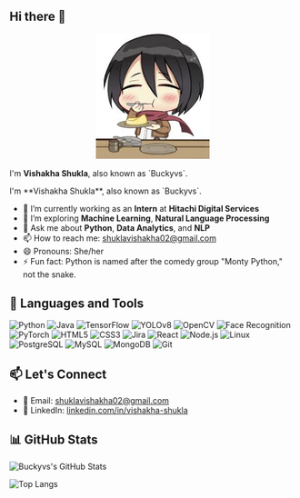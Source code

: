 ## Hi there 👋
<p align="center">
<img src="/mikasa.jpg" alt="Greeting image" width="200"/>
<p>I'm <b>Vishakha Shukla</b>, also known as `Buckyvs`.</p>
</p>
I'm **Vishakha Shukla**, also known as `Buckyvs`.

- 🔭 I’m currently working as an **Intern** at **Hitachi Digital Services** 
- 🌱 I’m exploring **Machine Learning**, **Natural Language Processing**
- 💬 Ask me about **Python**, **Data Analytics**, and **NLP**
- 📫 How to reach me: [shuklavishakha02@gmail.com](mailto:shuklavishakha02@gmail.com)
- 😄 Pronouns: She/her
- ⚡ Fun fact: Python is named after the comedy group "Monty Python," not the snake.


## 🌱 Languages and Tools
![Python](https://img.shields.io/badge/Python-%233776AB.svg?style=for-the-badge&logo=python&logoColor=white)
![Java](https://img.shields.io/badge/Java-%23ED8B00.svg?style=for-the-badge&logo=java&logoColor=white)
![TensorFlow](https://img.shields.io/badge/TensorFlow-%23FF6F00.svg?style=for-the-badge&logo=tensorflow&logoColor=white)
![YOLOv8](https://img.shields.io/badge/YOLOv8-%2312100E.svg?style=for-the-badge&logo=python&logoColor=white)
![OpenCV](https://img.shields.io/badge/OpenCV-%233776AB.svg?style=for-the-badge&logo=opencv&logoColor=white)
![Face Recognition](https://img.shields.io/badge/FaceRecognition-%234285F4.svg?style=for-the-badge&logo=python&logoColor=white)
![PyTorch](https://img.shields.io/badge/PyTorch-%23EE4C2C.svg?style=for-the-badge&logo=pytorch&logoColor=white)
![HTML5](https://img.shields.io/badge/HTML5-%23E34F26.svg?style=for-the-badge&logo=html5&logoColor=white)
![CSS3](https://img.shields.io/badge/CSS3-%231572B6.svg?style=for-the-badge&logo=css3&logoColor=white)
![Jira](https://img.shields.io/badge/Jira-%230052CC.svg?style=for-the-badge&logo=jira&logoColor=white)
![React](https://img.shields.io/badge/React-%2361DAFB.svg?style=for-the-badge&logo=react&logoColor=white)
![Node.js](https://img.shields.io/badge/Node.js-%23339933.svg?style=for-the-badge&logo=node.js&logoColor=white)
![Linux](https://img.shields.io/badge/Linux-%23FCC624.svg?style=for-the-badge&logo=linux&logoColor=black)
![PostgreSQL](https://img.shields.io/badge/Postgres-%23316192.svg?style=for-the-badge&logo=postgresql&logoColor=white)
![MySQL](https://img.shields.io/badge/MySQL-%234479A1.svg?style=for-the-badge&logo=mysql&logoColor=white)
![MongoDB](https://img.shields.io/badge/MongoDB-%2347A248.svg?style=for-the-badge&logo=mongodb&logoColor=white)
![Git](https://img.shields.io/badge/Git-%23F05033.svg?style=for-the-badge&logo=git&logoColor=white)

## 📫 Let's Connect

- 📧 Email: [shuklavishakha02@gmail.com](mailto:shuklavishakha02@gmail.com)
- 💼 LinkedIn: [linkedin.com/in/vishakha-shukla](https://www.linkedin.com/in/vishakha-shukla-0b5611264/}{linkedin.com/in/vishakha-shukla)


## 📊 GitHub Stats

<p align="left">
  <img src="https://github-readme-stats.vercel.app/api?username=Buckyvs&show_icons=true&hide_border=true&theme=default" alt="Buckyvs's GitHub Stats" />
</p>

![Top Langs](https://github-readme-stats.vercel.app/api/top-langs/?username=Buckyvs&layout=compact&theme=default)
